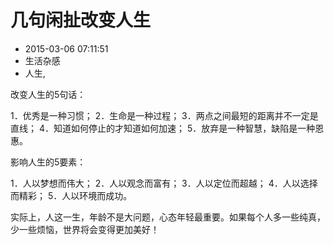 # 几句闲扯改变人生
- 2015-03-06 07:11:51
- 生活杂感
- 人生,

<!--markdown-->改变人生的5句话：

1．优秀是一种习惯；
2．生命是一种过程；
3．两点之间最短的距离并不一定是直线；
4．知道如何停止的才知道如何加速；
5．放弃是一种智慧，缺陷是一种恩惠。

影响人生的5要素：

1．人以梦想而伟大；
2．人以观念而富有；
3．人以定位而超越；
4．人以选择而精彩；
5．人以环境而成功。

实际上，人这一生，年龄不是大问题，心态年轻最重要。如果每个人多一些纯真，少一些烦恼，世界将会变得更加美好！